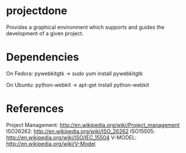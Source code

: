 projectdone
===========
Provides a graphical environment which supports and guides the development of a given project.


Dependencies
===========
On Fedora:
  pywebkitgtk
    -> sudo yum install pywebkitgtk

On Ubuntu:
  python-webkit
    -> apt-get install python-webkit

References
===========
  Project Management: http://en.wikipedia.org/wiki/Project_management
  ISO26262: http://en.wikipedia.org/wiki/ISO_26262
  ISO15505: http://en.wikipedia.org/wiki/ISO/IEC_15504
  V-MODEL: http://en.wikipedia.org/wiki/V-Model
